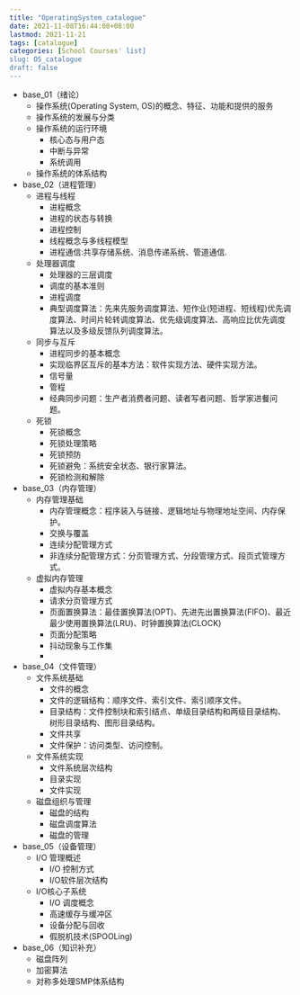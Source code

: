 ```yaml
---
title: "OperatingSystem_catalogue"
date: 2021-11-08T16:44:08+08:00
lastmod: 2021-11-21
tags: [catalogue]
categories: [School Courses' list]
slug: OS_catalogue
draft: false
---
```

- base_01（绪论）
    - 操作系统(Operating System, OS)的概念、特征、功能和提供的服务
    - 操作系统的发展与分类
    - 操作系统的运行环境
        - 核心态与用户态
        - 中断与异常
        - 系统调用
    - 操作系统的体系结构
- base_02（进程管理）
    - 进程与线程
        - 进程概念
        - 进程的状态与转换
        - 进程控制
        - 线程概念与多线程模型
        - 进程通信:共享存储系统、消息传递系统、管道通信.
    - 处理器调度
        - 处理器的三层调度
        - 调度的基本准则
        - 进程调度
        - 典型调度算法：先来先服务调度算法、短作业(短进程、短线程)优先调度算法、时间片轮转调度算法、优先级调度算法、高响应比优先调度算法以及多级反馈队列调度算法。
    - 同步与互斥
        - 进程同步的基本概念
        - 实现临界区互斥的基本方法：软件实现方法、硬件实现方法。
        - 信号量
        - 管程
        - 经典同步问题：生产者消费者问题、读者写者问题、哲学家进餐问题。
    - 死锁
        - 死锁概念
        - 死锁处理策略
        - 死锁预防
        - 死锁避免：系统安全状态、银行家算法。
        - 死锁检测和解除
- base_03（内存管理）
    - 内存管理基础
        - 内存管理概念：程序装入与链接、逻辑地址与物理地址空间、内存保护。
        - 交换与覆盖
        - 连续分配管理方式
        - 非连续分配管理方式：分页管理方式、分段管理方式、段页式管理方式。
    - 虚拟内存管理
        - 虚拟内存基本概念
        - 请求分页管理方式
        - 页面置换算法：最佳置换算法(OPT)、先进先出置换算法(FIFO)、最近最少使用置换算法(LRU)、时钟置换算法(CLOCK)
        - 页面分配策略
        - 抖动现象与工作集
        - 
- base_04（文件管理）
    - 文件系统基础
        - 文件的概念
        - 文件的逻辑结构：顺序文件、索引文件、索引顺序文件。
        - 目录结构：文件控制块和索引结点、单级目录结构和两级目录结构、树形目录结构、图形目录结构。
        - 文件共享
        - 文件保护：访问类型、访问控制。
    - 文件系统实现
        - 文件系统层次结构
        - 目录实现
        - 文件实现
    - 磁盘组织与管理
        - 磁盘的结构
        - 磁盘调度算法
        - 磁盘的管理
- base_05（设备管理）
    - I/O 管理概述
        - I/O 控制方式
        - I/O软件层次结构
    - I/O核心子系统
        - I/O 调度概念
        - 高速缓存与缓冲区
        - 设备分配与回收
        - 假脱机技术(SPOOLing)
- base_06（知识补充）
    - 磁盘阵列
    - 加密算法
    - 对称多处理SMP体系结构




